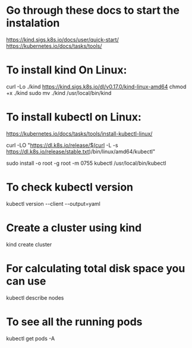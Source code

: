 # Go through these docs to start the instalation

https://kind.sigs.k8s.io/docs/user/quick-start/
https://kubernetes.io/docs/tasks/tools/


# To install kind On Linux:

curl -Lo ./kind https://kind.sigs.k8s.io/dl/v0.17.0/kind-linux-amd64
chmod +x ./kind
sudo mv ./kind /usr/local/bin/kind

# To install kubectl on Linux:
https://kubernetes.io/docs/tasks/tools/install-kubectl-linux/

curl -LO "https://dl.k8s.io/release/$(curl -L -s https://dl.k8s.io/release/stable.txt)/bin/linux/amd64/kubectl"

sudo install -o root -g root -m 0755 kubectl /usr/local/bin/kubectl

# To check kubectl version
kubectl version --client --output=yaml

# Create a cluster using kind
kind create cluster

# For calculating total disk space you can use
kubectl describe nodes

# To see all the running pods
kubectl get pods -A